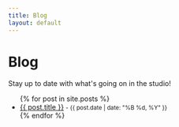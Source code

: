 ```yaml
---
title: Blog
layout: default
---
```


# Blog

Stay up to date with what's going on in the studio!

<ul>
  {% for post in site.posts %}
    <li>
      <a href="{{ post.url }}">{{ post.title }}</a>
      <small> - {{ post.date | date: "%B %d, %Y" }}</small>
    </li>
  {% endfor %}
</ul>
